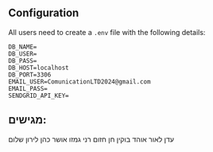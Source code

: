 ## Configuration

All users need to create a `.env` file with the following details:

```plaintext
DB_NAME=
DB_USER=
DB_PASS=
DB_HOST=localhost
DB_PORT=3306
EMAIL_USER=ComunicationLTD2024@gmail.com
EMAIL_PASS=
SENDGRID_API_KEY=
```

## מגישים:
עדן לאור
אוהד בוקין
חן חזום
רני גמזו
אושר כהן
לירון שלום
